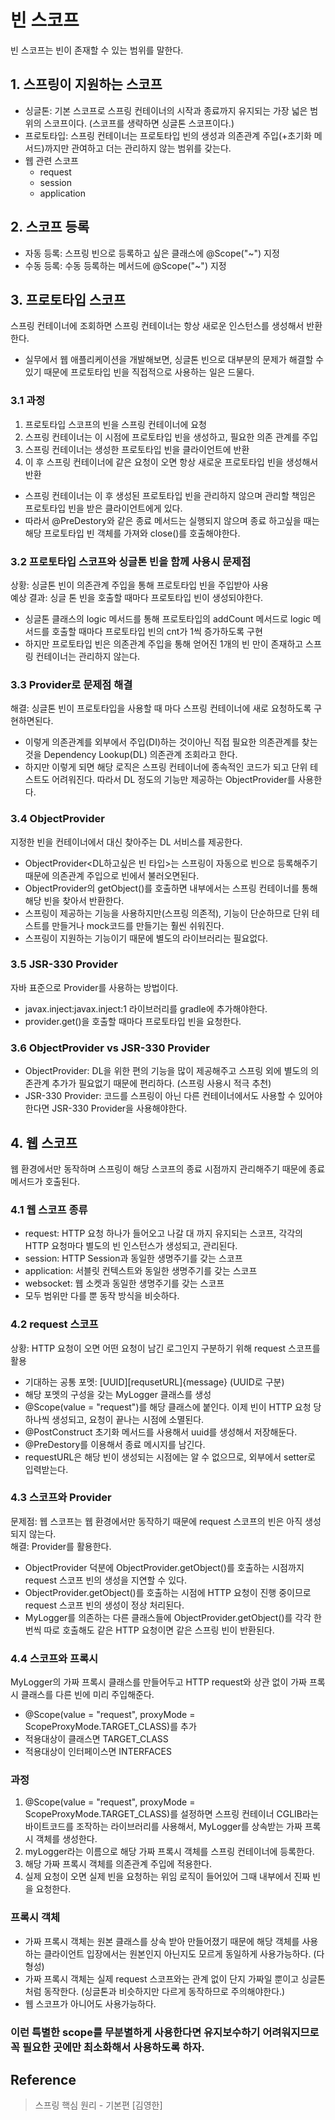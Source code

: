 # 빈 스코프
빈 스코프는 빈이 존재할 수 있는 범위를 말한다.

## 1. 스프링이 지원하는 스코프
- 싱글톤: 기본 스코프로 스프링 컨테이너의 시작과 종료까지 유지되는 가장 넓은 범위의 스코프이다. (스코프를 생략하면 싱글톤 스코프이다.)
- 프로토타입: 스프링 컨테이너는 프로토타입 빈의 생성과 의존관계 주입(+초기화 메서드)까지만 관여하고 더는 관리하지 않는 범위를 갖는다.
- 웹 관련 스코프
    + request
    + session
    + application

## 2. 스코프 등록
- 자동 등록: 스프링 빈으로 등록하고 싶은 클래스에 @Scope("~") 지정
- 수동 등록: 수동 등록하는 메서드에 @Scope("~") 지정

## 3. 프로토타입 스코프
스프링 컨테이너에 조회하면 스프링 컨테이너는 항상 새로운 인스턴스를 생성해서 반환한다.
- 실무에서 웹 애플리케이션을 개발해보면, 싱글톤 빈으로 대부분의 문제가 해결할 수 있기 때문에 프로토타입 빈을 직접적으로 사용하는 일은 드물다.

### 3.1 과정
1. 프로토타입 스코프의 빈을 스프링 컨테이너에 요청
2. 스프링 컨테이너는 이 시점에 프로토타입 빈을 생성하고, 필요한 의존 관계를 주입
3. 스프링 컨테이너는 생성한 프로토타입 빈을 클라이언트에 반환
4. 이 후 스프링 컨테이너에 같은 요청이 오면 항상 새로운 프로토타입 빈을 생성해서 반환
- 스프링 컨테이너는 이 후 생성된 프로토타입 빈을 관리하지 않으며 관리할 책임은 프로토타입 빈을 받은 클라이언트에게 있다. 
- 따라서 @PreDestory와 같은 종료 메서드는 실행되지 않으며 종료 하고싶을 때는 해당 프로토타입 빈 객체를 가져와 close()를 호출해야한다.

### 3.2 프로토타입 스코프와 싱글톤 빈을 함께 사용시 문제점
상황: 싱글톤 빈이 의존관계 주입을 통해 프로토타입 빈을 주입받아 사용 <br>
예상 결과: 싱글 톤 빈을 호출할 때마다 프로토타입 빈이 생성되야한다.
- 싱글톤 클래스의 logic 메서드를 통해 프로토타입의 addCount 메서드로 logic 메서드를 호출할 때마다 프로토타입 빈의 cnt가 1씩 증가하도록 구현
- 하지만 프로토타입 빈은 의존관계 주입을 통해 얻어진 1개의 빈 만이 존재하고 스프링 컨테이너는 관리하지 않는다.

### 3.3 Provider로 문제점 해결
해결: 싱글톤 빈이 프로토타입을 사용할 때 마다 스프링 컨테이너에 새로 요청하도록 구현하면된다.
- 이렇게 의존관계를 외부에서 주입(DI)하는 것이아닌 직접 필요한 의존관계를 찾는 것을 Dependency Lookup(DL) 의존관계 조회라고 한다.
- 하지만 이렇게 되면 해당 로직은 스프링 컨테이너에 종속적인 코드가 되고 단위 테스트도 어려워진다. 따라서 DL 정도의 기능만 제공하는 ObjectProvider를 사용한다.

### 3.4 ObjectProvider
지정한 빈을 컨테이너에서 대신 찾아주는 DL 서비스를 제공한다.

- ObjectProvider<DL하고싶은 빈 타입>는 스프링이 자동으로 빈으로 등록해주기 때문에 의존관계 주입으로 빈에서 불러오면된다.
- ObjectProvider의 getObject()를 호출하면 내부에서는 스프링 컨테이너를 통해 해당 빈을 찾아서 반환한다.
- 스프링이 제공하는 기능을 사용하지만(스프링 의존적), 기능이 단순하므로 단위 테스트를 만들거나 mock코드를 만들기는 훨씬 쉬워진다.
- 스프링이 지원하는 기능이기 때문에 별도의 라이브러리는 필요없다.

### 3.5 JSR-330 Provider
자바 표준으로 Provider를 사용하는 방법이다.
- javax.inject:javax.inject:1 라이브러리를 gradle에 추가해야한다.
- provider.get()을 호출할 때마다 프로토타입 빈을 요청한다.

### 3.6 ObjectProvider vs JSR-330 Provider
- ObjectProvider: DL을 위한 편의 기능을 많이 제공해주고 스프링 외에 별도의 의존관계 추가가 필요없기 때문에 편리하다. (스프링 사용시 적극 추천)
- JSR-330 Provider: 코드를 스프링이 아닌 다른 컨테이너에서도 사용할 수 있어야한다면 JSR-330 Provider을 사용해야한다.

## 4. 웹 스코프
웹 환경에서만 동작하며 스프링이 해당 스코프의 종료 시점까지 관리해주기 때문에 종료 메서드가 호출된다.

### 4.1 웹 스코프 종류
- request: HTTP 요청 하나가 들어오고 나갈 대 까지 유지되는 스코프, 각각의 HTTP 요청마다 별도의 빈 인스턴스가 생성되고, 관리된다.
- session: HTTP Session과 동일한 생명주기를 갖는 스코프
- application: 서블릿 컨텍스트와 동일한 생명주기를 갖는 스코프
- websocket: 웹 소켓과 동일한 생명주기를 갖는 스코프
- 모두 범위만 다를 뿐 동작 방식을 비슷하다.

### 4.2 request 스코프
상황: HTTP 요청이 오면 어떤 요청이 남긴 로그인지 구분하기 위해 request 스코프를 활용
- 기대하는 공통 포멧: [UUID][requsetURL]{message} (UUID로 구분)
- 해당 포멧의 구성을 갖는 MyLogger 클래스를 생성
- @Scope(value = "request")를 해당 클래스에 붙인다. 이제 빈이 HTTP 요청 당 하나씩 생성되고, 요청이 끝나는 시점에 소멸된다.
- @PostConstruct 초기화 메서드를 사용해서 uuid를 생성해서 저장해둔다.
- @PreDestory를 이용해서 종료 메시지를 남긴다.
- requestURL은 해당 빈이 생성되는 시점에는 알 수 없으므로, 외부에서 setter로 입력받는다.

### 4.3 스코프와 Provider
문제점: 웹 스코프는 웹 환경에서만 동작하기 때문에 request 스코프의 빈은 아직 생성되지 않는다. <br>
해결: Provider를 활용한다.
- ObjectProvider 덕분에 ObjectProvider.getObject()를 호출하는 시점까지 request 스코프 빈의 생성을 지연할 수 있다.
- ObjectProvider.getObject()를 호출하는 시점에 HTTP 요청이 진행 중이므로 request 스코프 빈의 생성이 정상 처리된다.
- MyLogger를 의존하는 다른 클래스들에 ObjectProvider.getObject()를 각각 한번씩 따로 호출해도 같은 HTTP 요청이면 같은 스프링 빈이 반환된다.

### 4.4 스코프와 프록시
MyLogger의 가짜 프록시 클래스를 만들어두고 HTTP request와 상관 없이 가짜 프록시 클래스를 다른 빈에 미리 주입해준다.
- @Scope(value = "request", proxyMode = ScopeProxyMode.TARGET_CLASS)를 추가
- 적용대상이 클래스면 TARGET_CLASS
- 적용대상이 인터페이스면 INTERFACES

### 과정
1. @Scope(value = "request", proxyMode = ScopeProxyMode.TARGET_CLASS)를 설정하면 스프링 컨테이너 CGLIB라는 바이트코드를 조작하는 라이브러리를 사용해서, MyLogger를 상속받는 가짜 프록시 객체를 생성한다.
2. myLogger라는 이름으로 해당 가짜 프록시 객체를 스프링 컨테이너에 등록한다.
3. 해당 가짜 프록시 객체를 의존관계 주입에 적용한다.
4. 실제 요청이 오면 실제 빈을 요청하는 위임 로직이 들어있어 그때 내부에서 진짜 빈을 요청한다.

### 프록시 객체
- 가짜 프록시 객체는 원본 클래스를 상속 받아 만들어졌기 때문에 해당 객체를 사용하는 클라이언트 입장에서는 원본인지 아닌지도 모르게 동일하게 사용가능하다. (다형성)
- 가짜 프록시 객체는 실제 request 스코프와는 관계 없이 단지 가짜일 뿐이고 싱글톤 처럼 동작한다. (싱글톤과 비슷하지만 다르게 동작하므로 주의해야한다.)
- 웹 스코프가 아니어도 사용가능하다.

### 이런 특별한 scope를 무분별하게 사용한다면 유지보수하기 어려워지므로 꼭 필요한 곳에만 최소화해서 사용하도록 하자.

## Reference
> 스프링 핵심 원리 - 기본편 [김영한]
